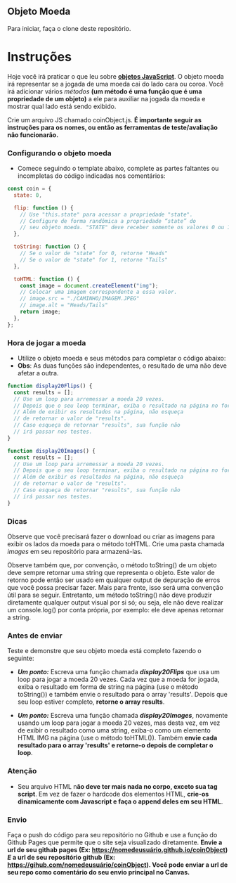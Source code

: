 ## Objeto Moeda

Para iniciar, faça o clone deste repositório.

# Instruções

Hoje você irá praticar o que leu sobre **[objetos JavaScript](https://developer.mozilla.org/pt-BR/docs/Aprender/JavaScript/Objetos/B%C3%A1sico)**. O objeto moeda irá representar se a jogada de uma moeda cai do lado cara ou coroa. Você irá adicionar vários _métodos_ **(um método é uma função que é uma propriedade de um objeto)** a ele para auxiliar na jogada da moeda e mostrar qual lado está sendo exibido.

Crie um arquivo JS chamado coinObject.js. **É importante seguir as instruções para os nomes, ou então as ferramentas de teste/avaliação não funcionarão.**

### Configurando o objeto moeda

- Comece seguindo o template abaixo, complete as partes faltantes ou incompletas do código indicadas nos comentários:

```js
const coin = {
  state: 0,

  flip: function () {
    // Use "this.state" para acessar a propriedade "state".
    // Configure de forma randômica a propriedade “state” do
    // seu objeto moeda. "STATE" deve receber somente os valores 0 ou 1.
  },

  toString: function () {
    // Se o valor de "state" for 0, retorne "Heads"
    // Se o valor de "state" for 1, retorne "Tails"
  },

  toHTML: function () {
    const image = document.createElement("img");
    // Colocar uma imagem correspondente a essa valor.
    // image.src = "./CAMINHO/IMAGEM.JPEG"
    // image.alt = "Heads/Tails"
    return image;
  },
};
```

### Hora de jogar a moeda

- Utilize o objeto moeda e seus métodos para completar o código abaixo:
- **Obs**: As duas funções são independentes, o resultado de uma não deve afetar a outra.

```js
function display20Flips() {
  const results = [];
  // Use um loop para arremessar a moeda 20 vezes.
  // Depois que o seu loop terminar, exiba o resultado na página no formato de TEXTO.
  // Além de exibir os resultados na página, não esqueça
  // de retornar o valor de "results".
  // Caso esqueça de retornar "results", sua função não
  // irá passar nos testes.
}

function display20Images() {
  const results = [];
  // Use um loop para arremessar a moeda 20 vezes.
  // Depois que o seu loop terminar, exiba o resultado na página no formato de IMAGEM.
  // Além de exibir os resultados na página, não esqueça
  // de retornar o valor de "results".
  // Caso esqueça de retornar "results", sua função não
  // irá passar nos testes.
}
```

### Dicas

Observe que você precisará fazer o download ou criar as imagens para exibir os lados da moeda para o método toHTML. Crie uma pasta chamada _images_ em seu repositório para armazená-las.

Observe também que, por convenção, o método toString() de um objeto deve sempre retornar uma string que representa o objeto. Este valor de retorno pode então ser usado em qualquer output de depuração de erros que você possa precisar fazer. Mais para frente, isso será uma convenção útil para se seguir. Entretanto, um método toString() não deve produzir diretamente qualquer output visual por si só; ou seja, ele não deve realizar um console.log() por conta própria, por exemplo: ele deve apenas retornar a string.

### Antes de enviar

Teste e demonstre que seu objeto moeda está completo fazendo o seguinte:

- **_Um ponto:_** Escreva uma função chamada **_display20Flips_** que usa um loop para jogar a moeda 20 vezes. Cada vez que a moeda for jogada, exiba o resultado em forma de string na página (use o método toString()) e também envie o resultado para o array 'results'. Depois que seu loop estiver completo, **retorne o array results**.

- **_Um ponto:_** Escreva uma função chamada **_display20Images_**, novamente usando um loop para jogar a moeda 20 vezes, mas desta vez, em vez de exibir o resultado como uma string, exiba-o como um elemento HTML IMG na página (use o método toHTML()). Também **envie cada resultado para o array 'results' e retorne-o depois de completar o loop**.

### Atenção

- Seu arquivo HTML n**ão deve ter mais nada no corpo, exceto sua tag script**. Em vez de fazer o hardcode dos elementos HTML, **crie-os dinamicamente com Javascript e faça o append deles em seu HTML**.

### Envio

Faça o push do código para seu repositório no Github e use a função do Github Pages que permite que o site seja visualizado diretamente. **Envie a url de seu githab pages (Ex: https://nomedeusuário.github.io/coinObject) _E_ a url de seu repositório github (Ex: https://gihub.com/nomedeusuário/coinObject). Você pode enviar a url de seu repo como comentário do seu envio principal no Canvas.**
